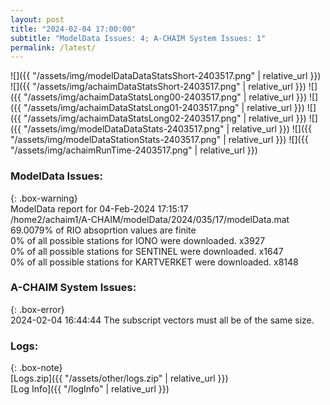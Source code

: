 ```yaml
---
layout: post
title: "2024-02-04 17:00:00"
subtitle: "ModelData Issues: 4; A-CHAIM System Issues: 1"
permalink: /latest/
---
```


![]({{ "/assets/img/modelDataDataStatsShort-2403517.png" | relative_url }})
![]({{ "/assets/img/achaimDataStatsShort-2403517.png" | relative_url }})
![]({{ "/assets/img/achaimDataStatsLong00-2403517.png" | relative_url }})
![]({{ "/assets/img/achaimDataStatsLong01-2403517.png" | relative_url }})
![]({{ "/assets/img/achaimDataStatsLong02-2403517.png" | relative_url }})
![]({{ "/assets/img/modelDataDataStats-2403517.png" | relative_url }})
![]({{ "/assets/img/modelDataStationStats-2403517.png" | relative_url }})
![]({{ "/assets/img/achaimRunTime-2403517.png" | relative_url }})


### ModelData Issues:  
  
{: .box-warning}  
 ModelData report for 04-Feb-2024 17:15:17   
 /home2/achaim1/A-CHAIM/modelData/2024/035/17/modelData.mat   
 69.0079% of RIO absoprtion values are finite   
 0% of all possible stations for IONO were downloaded. x3927   
 0% of all possible stations for SENTINEL were downloaded. x1647   
 0% of all possible stations for KARTVERKET were downloaded. x8148   
  
### A-CHAIM System Issues:  
  
{: .box-error}  
2024-02-04 16:44:44 The subscript vectors must all be of the same size.  

### Logs:  
  
{: .box-note}  
[Logs.zip]({{ "/assets/other/logs.zip" | relative_url }})  
[Log Info]({{ "/logInfo" | relative_url }})  
